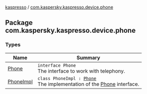 [kaspresso](../index.md) / [com.kaspersky.kaspresso.device.phone](./index.md)

## Package com.kaspersky.kaspresso.device.phone

### Types

| Name | Summary |
|---|---|
| [Phone](-phone/index.md) | `interface Phone`<br>The interface to work with telephony. |
| [PhoneImpl](-phone-impl/index.md) | `class PhoneImpl : `[`Phone`](-phone/index.md)<br>The implementation of the [Phone](-phone/index.md) interface. |

